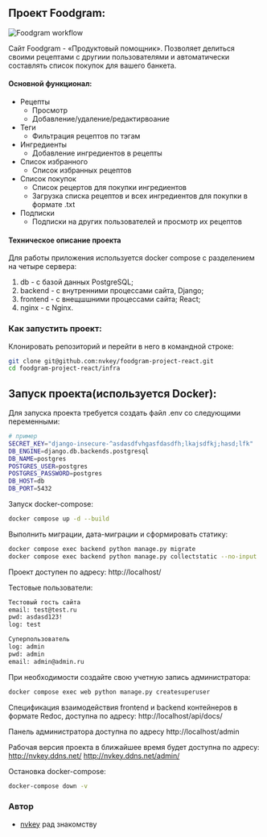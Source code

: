## Проект Foodgram:
![Foodgram workflow](https://github.com/nvkey/foodgram-project-react/actions/workflows/foodgram_workflow.yml/badge.svg)

Cайт Foodgram - «Продуктовый помощник». Позволяет делиться своими рецептами с другиии пользователями и автоматически составлять список покупок для вашего банкета.

#### Основной функционал:

* Рецепты
  * Просмотр
  * Добавление/удаление/редактирвоание
* Теги
  * Фильтрация рецептов по тэгам
* Ингредиенты
  * Добавление ингредиентов в рецепты
* Список избранного
  * Спиcок избранных рецептов
* Список покупок
  * Список рецертов для покупки ингредиентов
  * Загрузка списка рецептов и всех ингредиентов для покупки в формате .txt
* Подписки
  * Подписки на других пользователей и просмотр их рецептов
#### Техническое описание проекта
Для работы приложения используется docker compose с разделением на четыре сервера:
1. db - с базой данных PostgreSQL;
2. backend - с внутренними процессами сайта, Django;
3. frontend - с внещшшними процессами сайта; React;
4. nginx - c Nginx.

### Как запустить проект:

Клонировать репозиторий и перейти в него в командной строке:
``` bash
git clone git@github.com:nvkey/foodgram-project-react.git
cd foodgram-project-react/infra
```
## Запуск проекта(используется Docker):

Для запуска проекта требуется создать файл .env со следующими переменными:
```bash
# пример
SECRET_KEY="django-insecure-^asdasdfvhgasfdasdfh;lkajsdfkj;hasd;lfk"
DB_ENGINE=django.db.backends.postgresql
DB_NAME=postgres
POSTGRES_USER=postgres
POSTGRES_PASSWORD=postgres
DB_HOST=db
DB_PORT=5432
```

Запуск docker-compose:
``` bash
docker compose up -d --build 
```

Выполнить миграции, дата-миграции и сформировать статику:
``` bash
docker compose exec backend python manage.py migrate
docker compose exec backend python manage.py collectstatic --no-input 
```
Проект доступен по адресу:
http://localhost/


Тестовые пользователи:
``` bash
Тестовый гость сайта
email: test@test.ru
pwd: asdasd123!
log: test

Суперпользователь
log: admin
pwd: admin
email: admin@admin.ru

```

При необходимости создайте свою учетную запись администратора:
``` bash
docker compose exec web python manage.py createsuperuser
```

Спецификация взаимодействия frontend и backend контейнеров в формате Redoc, доступна по адресу:
http://localhost/api/docs/

Панель администратора доступна по адресу
http://localhost/admin


Рабочая версия проекта в ближайшее время будет доступна по адресу:
http://nvkey.ddns.net/
http://nvkey.ddns.net/admin/

Остановка docker-compose:
``` bash
docker-compose down -v 
```

### Автор
- [nvkey](https://github.com/nvkey) рад знакомству
